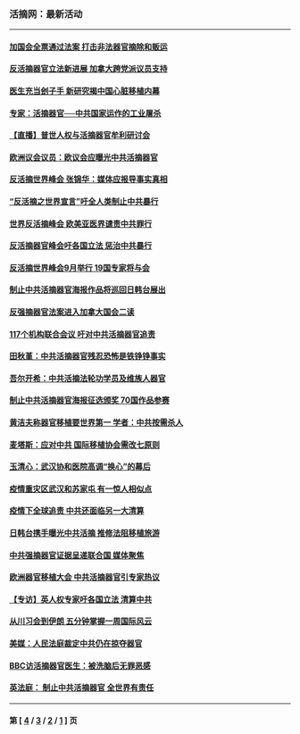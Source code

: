 ### 活摘网：最新活动
---
#### [加国会全票通过法案 打击非法器官摘除和贩运](../../pages/nf5883/n13884924.md?03190430) 
#### [反活摘器官立法新进展 加拿大跨党派议员支持](../../pages/nf5883/n13876061.md?03190430) 
#### [医生充当刽子手 新研究揭中国心脏移植内幕](../../pages/nf5883/n13772291.md?03190430) 
#### [专家：活摘器官──中共国家运作的工业屠杀](../../pages/nf5883/n13761178.md?03190430) 
#### [【直播】普世人权与活摘器官牟利研讨会](../../pages/nf5883/n13425146.md?03190430) 
#### [欧洲议会议员：欧议会应曝光中共活摘器官](../../pages/nf5883/n13336571.md?03190430) 
#### [反活摘世界峰会 张锦华：媒体应报导事实真相](../../pages/nf5883/n13278502.md?03190430) 
#### [“反活摘之世界宣言”吁全人类制止中共暴行](../../pages/nf5883/n13259730.md?03190430) 
#### [世界反活摘峰会 欧美亚医界谴责中共罪行](../../pages/nf5883/n13253550.md?03190430) 
#### [反活摘器官峰会吁各国立法 惩治中共暴行](../../pages/nf5883/n13245052.md?03190430) 
#### [反活摘世界峰会9月举行 19国专家将与会](../../pages/nf5883/n13201492.md?03190430) 
#### [制止中共活摘器官海报作品将巡回日韩台展出](../../pages/nf5883/n13177791.md?03190430) 
#### [反强摘器官法案进入加拿大国会二读](../../pages/nf5883/n13033450.md?03190430) 
#### [117个机构联合会议 吁对中共活摘器官追责](../../pages/nf5883/n12775087.md?03190430) 
#### [田秋堇：中共活摘器官残忍恐怖是铁铮铮事实](../../pages/nf5883/n12702148.md?03190430) 
#### [吾尔开希：中共活摘法轮功学员及维族人器官](../../pages/nf5883/n12693197.md?03190430) 
#### [制止中共活摘器官海报征选颁奖 70国作品参赛](../../pages/nf5883/n12692050.md?03190430) 
#### [黄洁夫称器官移植要世界第一 学者：中共按需杀人](../../pages/nf5883/n12572329.md?03190430) 
#### [麦塔斯：应对中共 国际移植协会需改七原则](../../pages/nf5883/n12514711.md?03190430) 
#### [玉清心：武汉协和医院高调“换心”的幕后](../../pages/nf5883/n12298730.md?03190430) 
#### [疫情重灾区武汉和苏家屯 有一惊人相似点](../../pages/nf5883/n12150824.md?03190430) 
#### [疫情下全球追责 中共还面临另一大清算](../../pages/nf5883/n12070397.md?03190430) 
#### [日韩台携手曝光中共活摘 推修法阻移植旅游](../../pages/nf5883/n11712046.md?03190430) 
#### [中共强摘器官证据呈递联合国 媒体聚焦](../../pages/nf5883/n11546426.md?03190430) 
#### [欧洲器官移植大会 中共活摘器官引专家热议](../../pages/nf5883/n11539095.md?03190430) 
#### [【专访】英人权专家吁各国立法 清算中共](../../pages/nf5883/n11367315.md?03190430) 
#### [从川习会到伊朗 五分钟掌握一周国际风云](../../pages/nf5883/n11338520.md?03190430) 
#### [美媒：人民法庭裁定中共仍在掠夺器官](../../pages/nf5883/n11334897.md?03190430) 
#### [BBC访活摘器官医生：被洗脑后无罪恶感](../../pages/nf5883/n11335935.md?03190430) 
#### [英法庭： 制止中共活摘器官 全世界有责任](../../pages/nf5883/n11330691.md?03190430) 

---
#### 第 [ [4](./4.md?03190430) / [3](./3.md?03190430) / [2](./2.md?03190430) / [1](./1.md?03190430) ] 页
